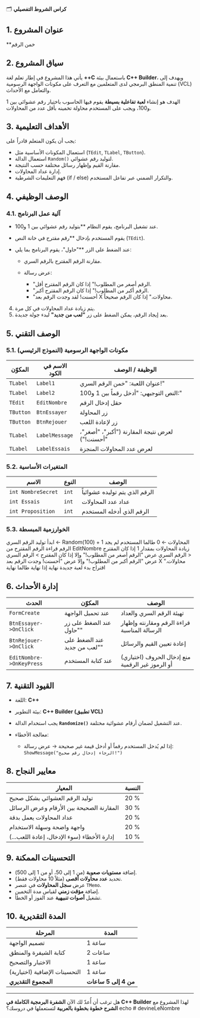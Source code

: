 🗂️ **كراس الشروط التفصيلي**

## 1. عنوان المشروع

**خمن الرقم

## 2. **سياق المشروع**

يأتي هذا المشروع في إطار تعلم لغة **++C** باستعمال بيئة **C++ Builder**،
ويهدف إلى تنمية المنطق البرمجي لدى المتعلمين مع التعرف على مكونات الواجهة الرسومية (VCL) والتعامل مع الأحداث.

الهدف هو إنشاء **لعبة تفاعلية بسيطة** يقوم فيها الحاسوب باختيار رقم عشوائي بين 1 و100، ويجب على المستخدم محاولة تخمينه بأقل عدد من المحاولات.

## 3. **الأهداف التعليمية**

يجب أن يكون المتعلم قادراً على:

* استعمال المكونات الأساسية مثل (`TEdit`, `TLabel`, `TButton`).
* استعمال الدالة `Random()` لتوليد رقم عشوائي.
* مقارنة القيم وإظهار رسائل مختلفة حسب النتيجة.
* إدارة عداد المحاولات.
* فهم التعليمات الشرطية (if / else) والتكرار الضمني عبر تفاعل المستخدم.

## 4. **الوصف الوظيفي**
### 4.1. **آلية عمل البرنامج**

* عند تشغيل البرنامج، يقوم النظام **بتوليد رقم عشوائي بين 1 و100.
*  يقوم المستخدم بإدخال **رقم مقترح في خانة النص (`TEdit`).
*  عند الضغط على الزر **"حاول"، يقوم البرنامج بما يلي:

   * مقارنة الرقم المقترح بالرقم السري.
   * عرض رسالة:

     * "الرقم أصغر من المطلوب!" إذا كان الرقم المقترح أقل.
     * "الرقم أكبر من المطلوب!" إذا كان الرقم المقترح أكبر.
     * "أحسنت! لقد وجدت الرقم بعد X محاولات." إذا كان الرقم صحيحاً.
4. يتم زيادة عداد المحاولات في كل مرة.
5. بعد إيجاد الرقم، يمكن الضغط على زر **"لعب من جديد"** لبدء جولة جديدة.

## 5. **الوصف التقني**

### 5.1. **مكونات الواجهة الرسومية (النموذج الرئيسي)**

| المكوّن   | الاسم في الكود | الوظيفة / الوصف                                |
| --------- | -------------- | ---------------------------------------------- |
| `TLabel`  | `Label1`       | عنوان اللعبة: "خمن الرقم السري!"               |
| `TLabel`  | `Label2`       | النص التوجيهي: "أدخل رقماً بين 1 و100:"        |
| `TEdit`   | `EditNombre`   | حقل إدخال الرقم                                |
| `TButton` | `BtnEssayer`   | زر المحاولة                                    |
| `TButton` | `BtnRejouer`   | زر لإعادة اللعب                                |
| `TLabel`  | `LabelMessage` | لعرض نتيجة المقارنة ("أكبر"، "أصغر"، "أحسنت!") |
| `TLabel`  | `LabelEssais`  | لعرض عدد المحاولات المنجزة                     |


### 5.2. **المتغيرات الأساسية**

| الاسم              | النوع | الوصف                          |
| ------------------ | ----- | ------------------------------ |
| `int NombreSecret` | `int` | الرقم الذي يتم توليده عشوائياً |
| `int Essais`       | `int` | عداد عدد المحاولات             |
| `int Proposition`  | `int` | الرقم الذي أدخله المستخدم      |

### 5.3. **الخوارزمية المبسطة**

ابدأ
  توليد الرقم السري ← Random(100) + 1
  المحاولات ← 0
  طالما المستخدم لم يجد الرقم
     قراءة الرقم المقترح من EditNombre
     زيادة المحاولات بمقدار 1
     إذا كان المقترح < الرقم السري
         عرض "الرقم أصغر من المطلوب!"
     وإلا إذا كان المقترح > الرقم السري
         عرض "الرقم أكبر من المطلوب!"
     وإلا
         عرض "أحسنت! وجدت الرقم بعد X محاولات."
         اقتراح بدء لعبة جديدة
     نهاية إذا
  نهاية طالما
نهاية




## 6. **إدارة الأحداث**

| الحدث                    | المكوّن                     | الوصف                                            |
| ------------------------ | --------------------------- | ------------------------------------------------ |
| `FormCreate`             | عند تحميل الواجهة           | تهيئة الرقم السري والعداد                        |
| `BtnEssayer->OnClick`    | عند الضغط على زر "حاول"     | قراءة الرقم ومقارنته وإظهار الرسالة المناسبة     |
| `BtnRejouer->OnClick`    | عند الضغط على "لعب من جديد" | إعادة تعيين القيم والرسائل                       |
| `EditNombre->OnKeyPress` | عند كتابة المستخدم          | (اختياري) منع إدخال الحروف أو الرموز غير الرقمية |


## 7. **القيود التقنية**

* اللغة: **C++**
* بيئة التطوير: **C++ Builder (تطبيق VCL)**
* يجب استخدام الدالة **`Randomize()`** عند التشغيل لضمان أرقام عشوائية مختلفة.
* معالجة الأخطاء:

  * إذا لم يُدخل المستخدم رقماً أو أدخل قيمة غير صحيحة → عرض رسالة:
    `ShowMessage("الرجاء إدخال رقم صحيح!")`


## 8. **معايير النجاح**

| المعيار                                     | النسبة |
| ------------------------------------------- | ------ |
| توليد الرقم العشوائي بشكل صحيح              | 20 %   |
| المقارنة الصحيحة بين الأرقام وعرض الرسائل   | 30 %   |
| عداد المحاولات يعمل بدقة                    | 20 %   |
| واجهة واضحة وسهلة الاستخدام                 | 20 %   |
| إدارة الأخطاء (سوء الإدخال، إعادة اللعب...) | 10 %   |


## 9. **التحسينات الممكنة**

* إضافة **مستويات صعوبة** (من 1 إلى 50، أو من 1 إلى 500).
* تحديد **عدد محاولات أقصى** (مثلاً 10 محاولات فقط).
* عرض **سجل المحاولات** في عنصر `TMemo`.
* إضافة **مؤقت زمني** لقياس مدة التخمين.
* تشغيل **أصوات تنبيهية** عند الفوز أو الخطأ.


## 10. **المدة التقديرية**

| المرحلة                       | المدة                |
| ----------------------------- | -------------------- |
| تصميم الواجهة                 | 1 ساعة               |
| كتابة الشيفرة والمنطق         | 2 ساعات              |
| الاختبار والتصحيح             | 1 ساعة               |
| التحسينات الإضافية (اختيارية) | 1 ساعة               |
| **المجموع التقديري**          | **من 4 إلى 5 ساعات** |

---

هل ترغب أن أُعدّ لك الآن **الشفرة البرمجية الكاملة في C++ Builder** لهذا المشروع مع **الشرح خطوة بخطوة بالعربية** لتستعملها في دروسك؟
echo # devineLeNombre
